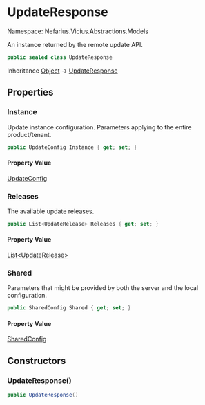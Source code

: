 # UpdateResponse

Namespace: Nefarius.Vicius.Abstractions.Models

An instance returned by the remote update API.

```csharp
public sealed class UpdateResponse
```

Inheritance [Object](https://docs.microsoft.com/en-us/dotnet/api/system.object) → [UpdateResponse](./nefarius.vicius.abstractions.models.updateresponse.md)

## Properties

### <a id="properties-instance"/>**Instance**

Update instance configuration. Parameters applying to the entire product/tenant.

```csharp
public UpdateConfig Instance { get; set; }
```

#### Property Value

[UpdateConfig](./nefarius.vicius.abstractions.models.updateconfig.md)<br>

### <a id="properties-releases"/>**Releases**

The available update releases.

```csharp
public List<UpdateRelease> Releases { get; set; }
```

#### Property Value

[List&lt;UpdateRelease&gt;](https://docs.microsoft.com/en-us/dotnet/api/system.collections.generic.list-1)<br>

### <a id="properties-shared"/>**Shared**

Parameters that might be provided by both the server and the local configuration.

```csharp
public SharedConfig Shared { get; set; }
```

#### Property Value

[SharedConfig](./nefarius.vicius.abstractions.models.sharedconfig.md)<br>

## Constructors

### <a id="constructors-.ctor"/>**UpdateResponse()**

```csharp
public UpdateResponse()
```
